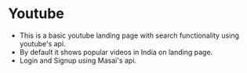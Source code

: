 # Youtube 
- This is a basic youtube landing page with search functionality using youtube's api.
- By default it shows popular videos in India on landing page.
- Login and Signup using Masai's api.